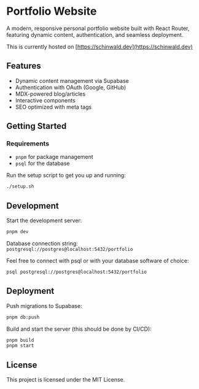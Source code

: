 # Portfolio Website

A modern, responsive personal portfolio website built with React Router, featuring dynamic content, authentication, and seamless deployment.

This is currently hosted on [https://schinwald.dev](https://schinwald.dev)

## Features

- Dynamic content management via Supabase
- Authentication with OAuth (Google, GitHub)
- MDX-powered blog/articles
- Interactive components
- SEO optimized with meta tags

## Getting Started

### Requirements

- `pnpm` for package management
- `psql` for the database

Run the setup script to get you up and running:
```sh
./setup.sh
```

## Development

Start the development server:
```sh
pnpm dev
```

Database connection string:
`postgresql://postgres@localhost:5432/portfolio`

Feel free to connect with psql or with your database software of choice:
```sh
psql postgresql://postgres@localhost:5432/portfolio
```

## Deployment

Push migrations to Supabase:
```sh
pnpm db:push
```

Build and start the server (this should be done by CI/CD):
```sh
pnpm build
pnpm start
```

## License

This project is licensed under the MIT License.
